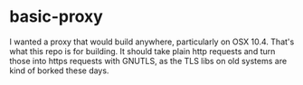 # basic-proxy

I wanted a proxy that would build anywhere, particularly on OSX 10.4. That's what this repo is for building.
It should take plain http requests and turn those into https requests with GNUTLS, as the TLS libs on old
systems are kind of borked these days.
